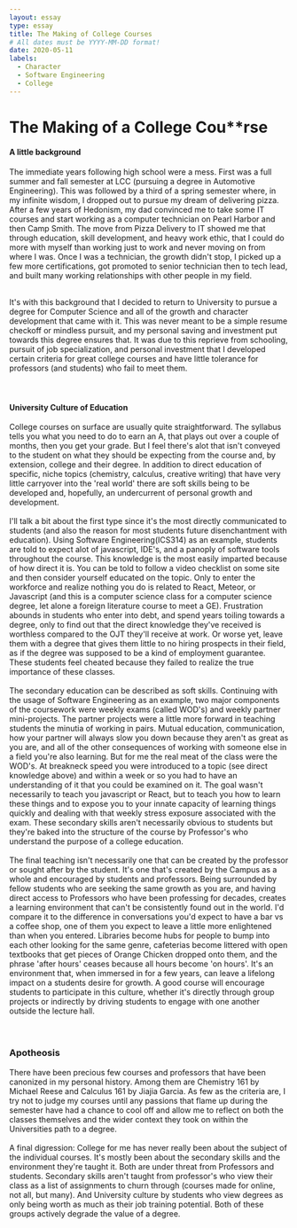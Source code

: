 ```yaml
---
layout: essay
type: essay
title: The Making of College Courses
# All dates must be YYYY-MM-DD format!
date: 2020-05-11
labels:
  - Character
  - Software Engineering
  - College
---
```


# The Making of a College Cou**rse



#### A little background
The immediate years following high school were a mess. First was a full summer and fall semester at LCC (pursuing a degree in Automotive Engineering). This was followed by a third of a spring semester where, in my infinite wisdom, I dropped out to pursue my dream of delivering pizza. After a few years of Hedonism, my dad convinced me to take some IT courses and start working as a computer technician on Pearl Harbor and then Camp Smith. The move from Pizza Delivery to IT showed me that through education, skill development, and heavy work ethic, that I could do more with myself than working just to work and never moving on from where I was. Once I was a technician, the growth didn't stop, I picked up a few more certifications, got promoted to senior technician then to tech lead, and built many working relationships with other people in my field.<br><br>
 
 It's with this background that I decided to return to University to pursue a degree for Computer Science and all of the growth and character development that came with it. This was never meant to be a simple resume checkoff or mindless pursuit, and my personal saving and investment put towards this degree ensures that. It was due to this reprieve from schooling, pursuit of job specialization, and personal investment that I developed certain criteria for great college courses and have little tolerance for professors (and students) who fail to meet them.<br><br><br>



#### University Culture of Education
College courses on surface are usually quite straightforward. The syllabus tells you what you need to do to earn an A, that plays out over a couple of months, then you get your grade. But I feel there's alot that isn't conveyed to the student on what they should be expecting from the course and, by extension, college and their degree. In addition to direct education of specific, niche topics (chemistry, calculus, creative writing) that have very little carryover into the 'real world' there are soft skills being to be developed and, hopefully, an undercurrent of personal growth and development. <br><br>
I'll talk a bit about the first type since it's the most directly communicated to students (and also the reason for most students future disenchantment with education). Using Software Engineering(ICS314) as an example, students are told to expect alot of javascript, IDE's, and a panoply of software tools throughout the course. This knowledge is the most easily imparted because of how direct it is. You can be told to follow a video checklist on some site and then consider yourself educated on the topic.  Only to enter the workforce and realize nothing you do is related to React, Meteor, or Javascript (and this is a computer science class for a computer science degree, let alone a foreign literature course to meet a GE). Frustration abounds in students who enter into debt, and spend years toiling towards a degree, only to find out that the direct knowledge they've received is worthless compared to the OJT they'll receive at work. Or worse yet, leave them with a degree that gives them little to no hiring prospects in their field, as if the degree was supposed to be a kind of employment guarantee. These students feel cheated because they failed to realize the true importance of these classes.<br><br>
The secondary education can be described as soft skills. Continuing with the usage of Software Engineering as an example, two major components of the coursework were weekly exams (called WOD's) and weekly partner mini-projects. The partner projects were a little more forward in teaching students the minutia of working in pairs. Mutual education, communication, how your partner will always slow you down because they aren't as great as you are, and all of the other consequences of working with someone else in a field you're also learning. But for me the real meat of the class were the WOD's. At breakneck speed you were introduced to a topic (see direct knowledge above) and within a week or so you had to have an understanding of it that you could be examined on it. The goal wasn't necessarily to teach you javascript or React, but to teach you how to learn these things and to expose you to your innate capacity of learning things quickly and dealing with that weekly stress exposure associated with the exam. These secondary skills aren't necessarily obvious to students but they're baked into the structure of the course by Professor's who understand the purpose of a college education. <br><br>
The final teaching isn't necessarily one that can be created by the professor or sought after by the student. It's one that's created by the Campus as a whole and encouraged by students and professors. Being surrounded by fellow students who are seeking the same growth as you are, and having direct access to Professors who have been professing for decades, creates a learning environment that can't be consistently found out in the world. I'd compare it to the difference in conversations you'd expect to have a bar vs a coffee shop, one of them you expect to leave a little more enlightened than when you entered. Libraries become hubs for people to bump into each other looking for the same genre, cafeterias become littered with open textbooks that get pieces of Orange Chicken dropped onto them, and the phrase 'after hours' ceases because all hours become 'on hours'. It's an environment that, when immersed in for a few years, can leave a lifelong impact on a students desire for growth. A good course will encourage students to participate in this culture, whether it's directly through group projects or indirectly by driving students to engage with one another outside the lecture hall.<br><br><br>

### Apotheosis
There have been precious few courses and professors that have been canonized in my personal history. Among them are Chemistry 161 by Michael Reese and Calculus 161 by Jiajia Garcia. As few as the criteria are, I try not to judge my courses until any passions that flame up during the semester have had a chance to cool off and allow me to reflect on both the classes themselves and the wider context they took on within the Universities path to a degree. <br><br>
A final digression: College for me has never really been about the subject of the individual courses. It's mostly been about the secondary skills and the environment they're taught it. Both are under threat from Professors and students. Secondary skills aren't taught from professor's who view their class as a list of assignments to churn through (courses made for online, not all, but many). And University culture by students who view degrees as only being worth as much as their job training potential. Both of these groups actively degrade the value of a degree.
